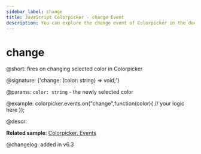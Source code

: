 ```yaml
---
sidebar_label: change
title: JavaScript Colorpicker - change Event 
description: You can explore the change event of Colorpicker in the documentation of the DHTMLX JavaScript UI library. Browse developer guides and API reference, try out code examples and live demos, and download a free 30-day evaluation version of DHTMLX Suite 7.
---
```


# change

@short: fires on changing selected color in Colorpicker

@signature: {'change: (color: string) => void;'}

@params:
`color: string` - the newly selected color

@example:
colorpicker.events.on("change",function(color){
	// your logic here
});

@descr:

**Related sample**: [Colorpicker. Events](https://snippet.dhtmlx.com/fllgaabo)

@changelog: added in v6.3

